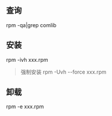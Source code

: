 ## 查询
rpm -qa|grep comlib

## 安装
rpm -ivh xxx.rpm
> 强制安装
rpm -Uvh --force xxx.rpm
## 卸载
rpm -e xxx.rpm

